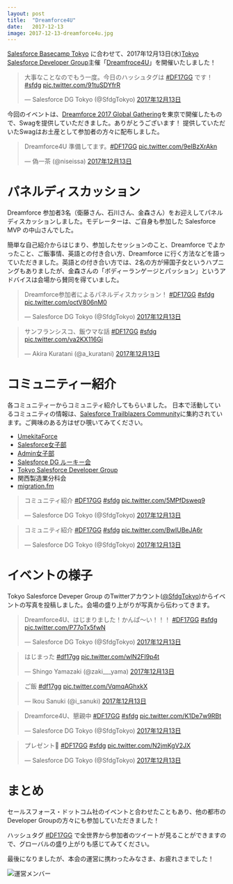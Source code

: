 ```yaml
---
layout: post
title:  "Dreamforce4U"
date:   2017-12-13
image: 2017-12-13-dreamforce4u.jpg
---
```


[Salesforce Basecamp Tokyo](https://www.salesforce.com/jp/campaign/basecamp17/) に合わせて、2017年12月13日(水)[Tokyo Salesforce Developer Group](https://www.meetup.com/ja-JP/preview/Tokyo-Salesforce-Developer-Group)主催「[Dreamfroce4U](https://www.meetup.com/ja-JP/preview/Tokyo-Salesforce-Developer-Group/events/243973719/)」を開催いたしました！

<blockquote class="twitter-tweet" data-lang="ja"><p lang="ja" dir="ltr">大事なことなのでもう一度。今日のハッシュタグは <a href="https://twitter.com/hashtag/DF17GG?src=hash&amp;ref_src=twsrc%5Etfw">#DF17GG</a> です！ <a href="https://twitter.com/hashtag/sfdg?src=hash&amp;ref_src=twsrc%5Etfw">#sfdg</a> <a href="https://t.co/91tuSDYfrR">pic.twitter.com/91tuSDYfrR</a></p>&mdash; Salesforce DG Tokyo (@SfdgTokyo) <a href="https://twitter.com/SfdgTokyo/status/940879607364014081?ref_src=twsrc%5Etfw">2017年12月13日</a></blockquote>

今回のイベントは、[Dreamforce 2017 Global Gathering](https://events.salesforceusergroups.com/df17globalgathering)を東京で開催したもので、Swagを提供していただきました。ありがとうございます！
提供していただいたSwagはお土産として参加者の方々に配布しました。

<blockquote class="twitter-tweet" data-lang="ja"><p lang="ja" dir="ltr">Dreamforce4U 準備してます。<a href="https://twitter.com/hashtag/DF17GG?src=hash&amp;ref_src=twsrc%5Etfw">#DF17GG</a> <a href="https://t.co/9eIBzXrAkn">pic.twitter.com/9eIBzXrAkn</a></p>&mdash; 偽一茶 (@niseissa) <a href="https://twitter.com/niseissa/status/940872645851131907?ref_src=twsrc%5Etfw">2017年12月13日</a></blockquote>

# パネルディスカッション

Dreamforce 参加者3名（衛藤さん、石川さん、金森さん）をお迎えしてパネルディスカッションしました。モデレーターは、ご自身も参加した Salesforce MVP の中山さんでした。

簡単な自己紹介からはじまり、参加したセッションのこと、Dreamforce でよかったこと、ご飯事情、英語との付き合い方、Dreamforce に行く方法などを語っていただきました。英語との付き合い方では、2名の方が帰国子女というハプニングもありましたが、金森さんの「ボディーランゲージとパッション」というアドバイスは会場から賛同を得ていました。

<blockquote class="twitter-tweet" data-lang="ja"><p lang="ja" dir="ltr">Dreamforce参加者によるパネルディスカッション！ <a href="https://twitter.com/hashtag/DF17GG?src=hash&amp;ref_src=twsrc%5Etfw">#DF17GG</a> <a href="https://twitter.com/hashtag/sfdg?src=hash&amp;ref_src=twsrc%5Etfw">#sfdg</a> <a href="https://t.co/octV806nM0">pic.twitter.com/octV806nM0</a></p>&mdash; Salesforce DG Tokyo (@SfdgTokyo) <a href="https://twitter.com/SfdgTokyo/status/940886299602329600?ref_src=twsrc%5Etfw">2017年12月13日</a></blockquote>

<blockquote class="twitter-tweet" data-lang="ja"><p lang="ja" dir="ltr">サンフランシスコ、飯ウマな話 <a href="https://twitter.com/hashtag/DF17GG?src=hash&amp;ref_src=twsrc%5Etfw">#DF17GG</a> <a href="https://twitter.com/hashtag/sfdg?src=hash&amp;ref_src=twsrc%5Etfw">#sfdg</a> <a href="https://t.co/va2KX116Gi">pic.twitter.com/va2KX116Gi</a></p>&mdash; Akira Kuratani (@a_kuratani) <a href="https://twitter.com/a_kuratani/status/940888848753553408?ref_src=twsrc%5Etfw">2017年12月13日</a></blockquote>

# コミュニティー紹介

各コミュニティーからコミュニティ紹介してもらいました。
日本で活動しているコミュニティの情報は、[Salesforce Trailblazers Community](https://www.trailblazers.jp/)に集約されています。ご興味のある方はぜひ覗いてみてください。

* [UmekitaForce](https://twitter.com/umekitaforce)
* [Salesforce女子部](https://twitter.com/sfggjp)
* [Admin女子部](https://twitter.com/sfadminwgjp)
* [Salesforce DG ルーキー会](https://twitter.com/sfdgrjp)
* [Tokyo Salesforce Developer Group](https://twitter.com/sfdgtokyo)
* 関西製造業分科会
* [migration.fm](https://twitter.com/migrationfm)

<blockquote class="twitter-tweet" data-lang="ja"><p lang="ja" dir="ltr">コミュニティ紹介 <a href="https://twitter.com/hashtag/DF17GG?src=hash&amp;ref_src=twsrc%5Etfw">#DF17GG</a> <a href="https://twitter.com/hashtag/sfdg?src=hash&amp;ref_src=twsrc%5Etfw">#sfdg</a> <a href="https://t.co/5MPfDsweq9">pic.twitter.com/5MPfDsweq9</a></p>&mdash; Salesforce DG Tokyo (@SfdgTokyo) <a href="https://twitter.com/SfdgTokyo/status/940911439291617281?ref_src=twsrc%5Etfw">2017年12月13日</a></blockquote>

<blockquote class="twitter-tweet" data-lang="ja"><p lang="ja" dir="ltr">コミュニティ紹介 <a href="https://twitter.com/hashtag/DF17GG?src=hash&amp;ref_src=twsrc%5Etfw">#DF17GG</a> <a href="https://twitter.com/hashtag/sfdg?src=hash&amp;ref_src=twsrc%5Etfw">#sfdg</a> <a href="https://t.co/BwIUBeJA6r">pic.twitter.com/BwIUBeJA6r</a></p>&mdash; Salesforce DG Tokyo (@SfdgTokyo) <a href="https://twitter.com/SfdgTokyo/status/940911637904551936?ref_src=twsrc%5Etfw">2017年12月13日</a></blockquote>

# イベントの様子

Tokyo Salesforce Deveper Group のTwitterアカウント([@SfdgTokyo](https://twitter.com/sfdgtokyo))からイベントの写真を投稿しました。会場の盛り上がりが写真から伝わってきます。

<blockquote class="twitter-tweet" data-lang="ja"><p lang="ja" dir="ltr">Dreamforce4U、はじまりました！かんぱ〜い！！！ <a href="https://twitter.com/hashtag/DF17GG?src=hash&amp;ref_src=twsrc%5Etfw">#DF17GG</a> <a href="https://twitter.com/hashtag/sfdg?src=hash&amp;ref_src=twsrc%5Etfw">#sfdg</a> <a href="https://t.co/P77oTx5fwN">pic.twitter.com/P77oTx5fwN</a></p>&mdash; Salesforce DG Tokyo (@SfdgTokyo) <a href="https://twitter.com/SfdgTokyo/status/940884998080434176?ref_src=twsrc%5Etfw">2017年12月13日</a></blockquote>

<blockquote class="twitter-tweet" data-lang="ja"><p lang="ja" dir="ltr">はじまった <a href="https://twitter.com/hashtag/df17gg?src=hash&amp;ref_src=twsrc%5Etfw">#df17gg</a> <a href="https://t.co/wlN2FI9p4t">pic.twitter.com/wlN2FI9p4t</a></p>&mdash; Shingo Yamazaki (@zaki___yama) <a href="https://twitter.com/zaki___yama/status/940884382453137408?ref_src=twsrc%5Etfw">2017年12月13日</a></blockquote>

<blockquote class="twitter-tweet" data-lang="ja"><p lang="ja" dir="ltr">ご飯 <a href="https://twitter.com/hashtag/df17gg?src=hash&amp;ref_src=twsrc%5Etfw">#df17gg</a> <a href="https://t.co/VqmqAGhxkX">pic.twitter.com/VqmqAGhxkX</a></p>&mdash; Ikou Sanuki (@i_sanuki) <a href="https://twitter.com/i_sanuki/status/940885079093493761?ref_src=twsrc%5Etfw">2017年12月13日</a></blockquote>

<blockquote class="twitter-tweet" data-lang="ja"><p lang="ja" dir="ltr">Dreamforce4U、懇親中 <a href="https://twitter.com/hashtag/DF17GG?src=hash&amp;ref_src=twsrc%5Etfw">#DF17GG</a> <a href="https://twitter.com/hashtag/sfdg?src=hash&amp;ref_src=twsrc%5Etfw">#sfdg</a> <a href="https://t.co/K1De7w9RBt">pic.twitter.com/K1De7w9RBt</a></p>&mdash; Salesforce DG Tokyo (@SfdgTokyo) <a href="https://twitter.com/SfdgTokyo/status/940897766955347968?ref_src=twsrc%5Etfw">2017年12月13日</a></blockquote>

<blockquote class="twitter-tweet" data-lang="ja"><p lang="ja" dir="ltr">プレゼント🎁 <a href="https://twitter.com/hashtag/DF17GG?src=hash&amp;ref_src=twsrc%5Etfw">#DF17GG</a> <a href="https://twitter.com/hashtag/sfdg?src=hash&amp;ref_src=twsrc%5Etfw">#sfdg</a> <a href="https://t.co/N2jmKgV2JX">pic.twitter.com/N2jmKgV2JX</a></p>&mdash; Salesforce DG Tokyo (@SfdgTokyo) <a href="https://twitter.com/SfdgTokyo/status/940911913621381120?ref_src=twsrc%5Etfw">2017年12月13日</a></blockquote>


# まとめ

セールスフォース・ドットコム社のイベントと合わせたこともあり、他の都市のDeveloper Groupの方々にも参加していただきました！

ハッシュタグ [#DF17GG](https://twitter.com/hashtag/DF17GG?src=hash) で全世界から参加者のツイートが見ることができますので、グローバルの盛り上がりも感じてみてください。



最後になりましたが、本会の運営に携わったみなさま、お疲れさまでした！

<img src="{{ '/assets/img/posts/2017-12-13-dreamforce4u-member.jpg' | prepend: site.baseurl }}" alt="運営メンバー" />

<script async src="https://platform.twitter.com/widgets.js" charset="utf-8"></script>
